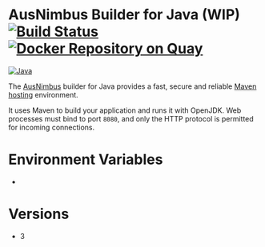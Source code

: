 # AusNimbus Builder for Java (WIP) [![Build Status](https://travis-ci.org/ausnimbus/s2i-maven.svg?branch=master)](https://travis-ci.org/ausnimbus/s2i-maven) [![Docker Repository on Quay](https://quay.io/repository/ausnimbus/s2i-maven/status "Docker Repository on Quay")](https://quay.io/repository/ausnimbus/s2i-maven)

[![Java](https://user-images.githubusercontent.com/2239920/27286632-37ff0dac-5544-11e7-91f7-f72fc7779ca1.jpg)](https://www.ausnimbus.com.au/)

The [AusNimbus](https://www.ausnimbus.com.au/) builder for Java provides a fast, secure and reliable [Maven hosting](https://www.ausnimbus.com.au/languages/java-hosting/) environment.

It uses Maven to build your application and runs it with OpenJDK. Web processes must bind to port `8080`, and only the HTTP protocol is permitted for incoming connections.

# Environment Variables

-

# Versions

- 3
